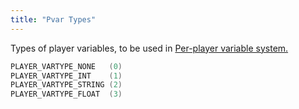 ```yaml
---
title: "Pvar Types"
---
```


Types of player variables, to be used in [Per-player variable system.](../tutorials/perplayervariablesystem)

```c
PLAYER_VARTYPE_NONE   (0)
PLAYER_VARTYPE_INT    (1)
PLAYER_VARTYPE_STRING (2)
PLAYER_VARTYPE_FLOAT  (3)
```
